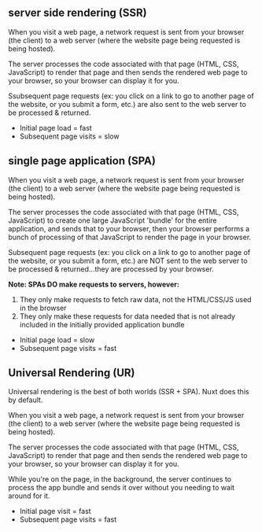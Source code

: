 
## server side rendering (SSR)

When you visit a web page, a network request is sent from your browser (the client) to a web server (where the website page being requested is being hosted).

The server processes the code associated with that page (HTML, CSS, JavaScript) to render that page and then sends the rendered web page to your browser, so your browser can display it for you.

Ssubsequent page requests (ex: you click on a link to go to another page of the website, or you submit a form, etc.) are also sent to the web server to be processed & returned.

- Initial page load = fast
- Subsequent page visits = slow


## single page application (SPA)

When you visit a web page, a network request is sent from your browser (the client) to a web server (where the website page being requested is being hosted).

The server processes the code associated with that page (HTML, CSS, JavaScript) to create one large JavaScript 'bundle' for the entire application, and sends that to your browser, then your browser performs a bunch of processing of that JavaScript to render the page in your browser.

Subsequent page requests (ex: you click on a link to go to another page of the website, or you submit a form, etc.) are NOT sent to the web server to be processed & returned...they are processed by your browser.

**Note: SPAs DO make requests to servers, however:** 
1. They only make requests to fetch raw data, not the HTML/CSS/JS used in the browser
2. They only make these requests for data needed that is not already included in the initially provided application bundle

- Initial page load = slow
- Subsequent page visits = fast


## Universal Rendering (UR)

Universal rendering is the best of both worlds (SSR + SPA).
Nuxt does this by default.

 When you visit a web page, a network request is sent from your browser (the client) to a web server (where the website page being requested is being hosted).
 
The server processes the code associated with that page (HTML, CSS, JavaScript) to render that page and then sends the rendered web page to your browser, so your browser can display it for you.

While you're on the page, in the background, the server continues to process the app bundle and sends it over without you needing to wait around for it.

- Initial page visit = fast
- Subsequent page visits = fast